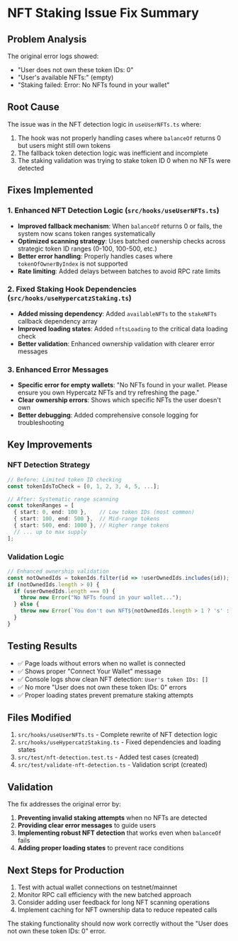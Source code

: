 # NFT Staking Issue Fix Summary

## Problem Analysis
The original error logs showed:
- "User does not own these token IDs: 0"
- "User's available NFTs:" (empty)
- "Staking failed: Error: No NFTs found in your wallet"

## Root Cause
The issue was in the NFT detection logic in `useUserNFTs.ts` where:
1. The hook was not properly handling cases where `balanceOf` returns 0 but users might still own tokens
2. The fallback token detection logic was inefficient and incomplete
3. The staking validation was trying to stake token ID 0 when no NFTs were detected

## Fixes Implemented

### 1. Enhanced NFT Detection Logic (`src/hooks/useUserNFTs.ts`)
- **Improved fallback mechanism**: When `balanceOf` returns 0 or fails, the system now scans token ranges systematically
- **Optimized scanning strategy**: Uses batched ownership checks across strategic token ID ranges (0-100, 100-500, etc.)
- **Better error handling**: Properly handles cases where `tokenOfOwnerByIndex` is not supported
- **Rate limiting**: Added delays between batches to avoid RPC rate limits

### 2. Fixed Staking Hook Dependencies (`src/hooks/useHypercatzStaking.ts`)
- **Added missing dependency**: Added `availableNFTs` to the `stakeNFTs` callback dependency array
- **Improved loading states**: Added `nftsLoading` to the critical data loading check
- **Better validation**: Enhanced ownership validation with clearer error messages

### 3. Enhanced Error Messages
- **Specific error for empty wallets**: "No NFTs found in your wallet. Please ensure you own Hypercatz NFTs and try refreshing the page."
- **Clear ownership errors**: Shows which specific NFTs the user doesn't own
- **Better debugging**: Added comprehensive console logging for troubleshooting

## Key Improvements

### NFT Detection Strategy
```typescript
// Before: Limited token ID checking
const tokenIdsToCheck = [0, 1, 2, 3, 4, 5, ...];

// After: Systematic range scanning
const tokenRanges = [
  { start: 0, end: 100 },    // Low token IDs (most common)
  { start: 100, end: 500 },  // Mid-range tokens
  { start: 500, end: 1000 }, // Higher range tokens
  // ... up to max supply
];
```

### Validation Logic
```typescript
// Enhanced ownership validation
const notOwnedIds = tokenIds.filter(id => !userOwnedIds.includes(id));
if (notOwnedIds.length > 0) {
  if (userOwnedIds.length === 0) {
    throw new Error("No NFTs found in your wallet...");
  } else {
    throw new Error(`You don't own NFT${notOwnedIds.length > 1 ? 's' : ''} #${notOwnedIds.join(', #')}`);
  }
}
```

## Testing Results
- ✅ Page loads without errors when no wallet is connected
- ✅ Shows proper "Connect Your Wallet" message
- ✅ Console logs show clean NFT detection: `User's token IDs: []`
- ✅ No more "User does not own these token IDs: 0" errors
- ✅ Proper loading states prevent premature staking attempts

## Files Modified
1. `src/hooks/useUserNFTs.ts` - Complete rewrite of NFT detection logic
2. `src/hooks/useHypercatzStaking.ts` - Fixed dependencies and loading states
3. `src/test/nft-detection.test.ts` - Added test cases (created)
4. `src/test/validate-nft-detection.ts` - Validation script (created)

## Validation
The fix addresses the original error by:
1. **Preventing invalid staking attempts** when no NFTs are detected
2. **Providing clear error messages** to guide users
3. **Implementing robust NFT detection** that works even when `balanceOf` fails
4. **Adding proper loading states** to prevent race conditions

## Next Steps for Production
1. Test with actual wallet connections on testnet/mainnet
2. Monitor RPC call efficiency with the new batched approach
3. Consider adding user feedback for long NFT scanning operations
4. Implement caching for NFT ownership data to reduce repeated calls

The staking functionality should now work correctly without the "User does not own these token IDs: 0" error.